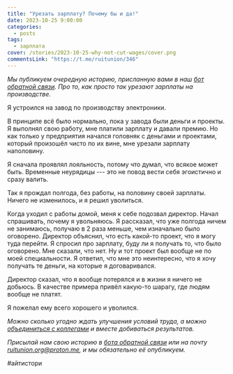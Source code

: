 ```yaml
---
title: "Урезать зарплату? Почему бы и да!"
date: 2023-10-25 9:00:00
categories:
  - posts
tags:
  - зарплата
cover: /stories/2023-10-25-why-not-cut-wages/cover.png
commentsLink: "https://t.me/ruitunion/346"
---
```


*Мы публикуем очередную историю, присланную вами в наш [бот обратной связи](http://t.me/itunion_feedback_bot). Про то, как просто так урезают зарплаты на производстве.*

Я устроился на завод по производству электроники.

В принципе всё было нормально, пока у завода были деньги и проекты. Я выполнял свою работу, мне платили зарплату и давали премию. Но как только у предприятия начался головняк с деньгами и проектами, который произошёл чисто по их вине, мне урезали зарплату наполовину.

Я сначала проявлял лояльность, потому что думал, что всякое может быть. Временные неурядицы --- это не повод вести себя эгоистично и сразу валить.

Так я прождал полгода, без работы, на половину своей зарплаты. Ничего не изменилось, и я решил уволиться.

Когда уходил с работы домой, меня к себе подозвал директор. Начал спрашивать, почему я увольняюсь. Я рассказал, что уже полгода ничем не занимаюсь, получаю в 2 раза меньше, чем изначально было оговорено. Директор объяснил, что есть какой-то проект, что я могу туда перейти. Я спросил про зарплату, буду ли я получать то, что было оговорено. Мне сказали, что нет. Ну и тот проект был вообще не по моей специальности. Я ответил, что мне это неинтересно, что я хочу получать те деньги, на которые я договаривался.

Директор сказал, что я вообще потерялся и в жизни я ничего не добьюсь. В качестве примера привёл какую-то шарагу, где людям вообще не платят.

Я пожелал ему всего хорошего и уволился.

*Можно сколько угодно ждать улучшения условий труда, а можно [объединиться с коллегами](https://ruitunion.org/materials) и вместе добиваться результатов.*

*Присылай нам свою историю в [бота обратной связи](http://t.me/itunion_feedback_bot) или на почту [ruitunion.org@proton.me](mailto:ruitunion.org@proton.me), и мы обязательно её опубликуем.*

#айтистори
